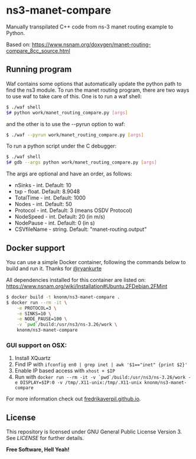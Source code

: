 # ns3-manet-compare
Manually transpilated C++ code from ns-3 manet routing example to Python.

Based on: https://www.nsnam.org/doxygen/manet-routing-compare_8cc_source.html

## Running program
Waf contains some options that automatically update the python path to find the ns3 module. To run the manet routing program, there are two ways to use waf to take care of this. One is to run a waf shell:

```sh 
$ ./waf shell
$# python work/manet_routing_compare.py [args]
```

and the other is to use the --pyrun option to waf:

```sh 
$ ./waf --pyrun work/manet_routing_compare.py [args]
```

To run a python script under the C debugger:

```sh
$ ./waf shell
$# gdb --args python work/manet_routing_compare.py [args]
```

The args are optional and have an order, as follows:
 * nSinks - int. Default: 10
 * txp - float. Default: 8.9048
 * TotalTime - int. Default: 1000
 * Nodes - int. Default: 50
 * Protocol - int. Default: 3 (means OSDV Protocol)
 * NodeSpeed - int. Default: 20 (in m/s)
 * NodePause - int. Default: 0 (in s)
 * CSVfileName - string. Default: "manet-routing.output"

## Docker support

You can use a simple Docker container, following the commands below to build and run it. Thanks for [@ryankurte](https://github.com/ryankurte/docker-ns3)

All dependencies installed for this container are listed on:  https://www.nsnam.org/wiki/Installation#Ubuntu.2FDebian.2FMint

```sh
$ docker build -t knonm/ns3-manet-compare .
$ docker run --rm -it \
    -e PROTOCOL=3 \
    -e SINKS=10 \
    -e NODE_PAUSE=100 \
    -v `pwd`/build:/usr/ns3/ns-3.26/work \
    knonm/ns3-manet-compare
```

### GUI support on OSX:

1. Install XQuartz
2. Find IP with `ifconfig en0 | grep inet | awk '$1=="inet" {print $2}'`
3. Enable IP based access with `xhost + $IP`
4. Run with  ```docker run --rm -it -v `pwd`/build:/usr/ns3/ns-3.26/work -e DISPLAY=$IP:0 -v /tmp/.X11-unix:/tmp/.X11-unix knonm/ns3-manet-compare```

For more information check out [fredrikaverpil.github.io](https://fredrikaverpil.github.io/2016/07/31/docker-for-mac-and-gui-applications/).

License
----

This repository is licensed under GNU General Public License Version 3. See *LICENSE* for further details.

**Free Software, Hell Yeah!**
